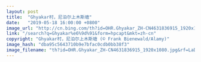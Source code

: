 ```yaml
---
layout: post
title:  "Ghyakar村，尼泊尔上木斯塘"
date:   "2019-05-18 16:00:00 +0800"
image_url: "http://cn.bing.com/th?id=OHR.Ghyakar_ZH-CN4631836915_1920x1080.jpg&rf=LaDigue_1920x1080.jpg&pid=hp"
link: "/search?q=Ghyakar%e6%9d%91&form=hpcapt&mkt=zh-cn"
copyright: "Ghyakar村，尼泊尔上木斯塘 (© Frank Bienewald/Alamy)"
image_hash: "dba95c5643710b9e7bfac0cdb0bb38f3"
image_filename: "th?id=OHR.Ghyakar_ZH-CN4631836915_1920x1080.jpg&rf=LaDigue_1920x1080.jpg&pid=hp"
---
```

